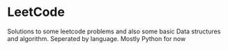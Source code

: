 # LeetCode
Solutions to some leetcode problems and also some basic Data structures and algorithm. Seperated by language. Mostly Python for now
